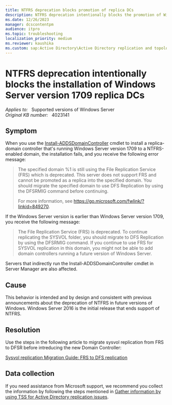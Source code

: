 ```yaml
---
title: NTFRS deprecation blocks promotion of replica DCs
description: NTFRS deprecation intentionally blocks the promotion of Windows Server 2016 RS3 replica DCs.
ms.date: 12/26/2023
manager: dcscontentpm
audience: itpro
ms.topic: troubleshooting
localization_priority: medium
ms.reviewer: kaushika
ms.custom: sap:Active Directory\Active Directory replication and topology, csstroubleshoot
---
```

# NTFRS deprecation intentionally blocks the installation of Windows Server version 1709 replica DCs

_Applies to:_ &nbsp; Supported versions of Windows Server  
_Original KB number:_ &nbsp; 4023141

## Symptom

When you use the [Install-ADDSDomainController](/powershell/module/addsdeployment/install-addsdomaincontroller) cmdlet to install a replica-domain controller that's running Windows Server version 1709 to a NTFRS-enabled domain, the installation fails, and you receive the following error message:

> The specified domain %1 is still using the File Replication Service (FRS) which is deprecated.  This server does not support FRS and cannot be promoted as a replica into the specified domain.  You should migrate the specified domain to use DFS Replication by using the DFSRMIG command before continuing.
>
> For more information, see https://go.microsoft.com/fwlink/?linkid=849270.
  
If the Windows Server version is earlier than Windows Server version 1709, you receive the following message:

> The File Replication Service (FRS) is deprecated. To continue replicating the SYSVOL folder, you should migrate to DFS Replication by using the DFSRMIG command.  If you continue to use FRS for SYSVOL replication in this domain, you might not be able to add domain controllers running a future version of Windows Server.

Servers that indirectly run the Install-ADDSDomainController cmdlet in Server Manager are also affected.  

## Cause

This behavior is intended and by design and consistent with previous announcements about the deprecation of NTFRS in future versions of Windows. Windows Server 2016 is the initial release that ends support of NTFRS.  

## Resolution

Use the steps in the following article to migrate sysvol replication from FRS to DFSR before intreducing the new Domain Controller:

[Sysvol replication Migration Guide: FRS to DFS replication](https://technet.microsoft.com/library/dd640019%28WS.10%29.aspx)

## Data collection

If you need assistance from Microsoft support, we recommend you collect the information by following the steps mentioned in [Gather information by using TSS for Active Directory replication issues](../../windows-client/windows-troubleshooters/gather-information-using-tss-ad-replication.md).
